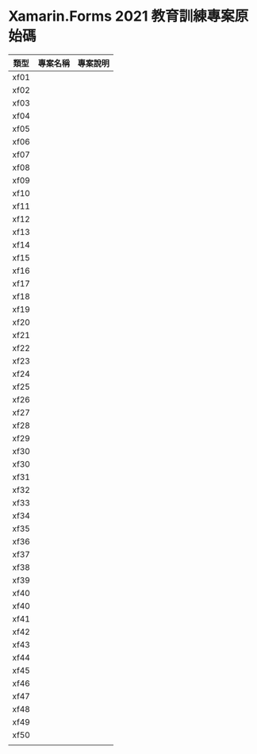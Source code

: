 # Xamarin.Forms 2021 教育訓練專案原始碼

|類型|專案名稱|專案說明|
|-|-|-|
|xf01|||
|xf02|||
|xf03|||
|xf04|||
|xf05|||
|xf06|||
|xf07|||
|xf08|||
|xf09|||
|xf10|||
|xf11|||
|xf12|||
|xf13|||
|xf14|||
|xf15|||
|xf16|||
|xf17|||
|xf18|||
|xf19|||
|xf20|||
|xf21|||
|xf22|||
|xf23|||
|xf24|||
|xf25|||
|xf26|||
|xf27|||
|xf28|||
|xf29|||
|xf30|||
|xf30|||
|xf31|||
|xf32|||
|xf33|||
|xf34|||
|xf35|||
|xf36|||
|xf37|||
|xf38|||
|xf39|||
|xf40|||
|xf40|||
|xf41|||
|xf42|||
|xf43|||
|xf44|||
|xf45|||
|xf46|||
|xf47|||
|xf48|||
|xf49|||
|xf50|||
||||

